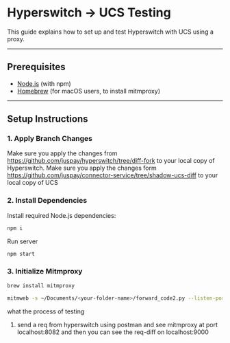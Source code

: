 # Hyperswitch → UCS Testing

This guide explains how to set up and test Hyperswitch with UCS using a proxy.

---

## Prerequisites

- [Node.js](https://nodejs.org/) (with npm)
- [Homebrew](https://brew.sh/) (for macOS users, to install mitmproxy)

---

## Setup Instructions

### 1. Apply Branch Changes
Make sure you apply the changes from https://github.com/juspay/hyperswitch/tree/diff-fork to your local copy of Hyperswitch.
Make sure you apply the changes form https://github.com/juspay/connector-service/tree/shadow-ucs-diff to your local copy of UCS

### 2. Install Dependencies
Install required Node.js dependencies:
```bash
npm i
```

Run server
```bash
npm start
```

### 3. Initialize Mitmproxy
```bash
brew install mitmproxy
```
```bash
mitmweb -s ~/Documents/<your-folder-name>/forward_code2.py --listen-port 8081 --web-port 8082
```

what the process of testing 
1) send a req from hyperswitch using postman and see mitmproxy at port localhost:8082 and then you can see the req-diff on localhost:9000
